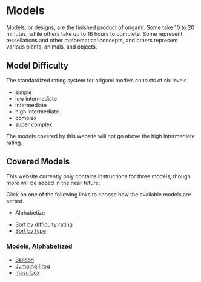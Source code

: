 # Models
Models, or designs, are the finished product of origami. 
Some take 10 to 20 minutes, while others take up to 16 hours to complete.
Some represent tessellations and other mathematical concepts, and others represent various plants, animals, and objects.


## Model Difficulty
The standardized rating system for origami models consists of six levels.

- simple
- low intermediate
- intermediate
- high intermediate
- complex
- super complex

The models covered by this website will not go above the high intermediate rating.


## Covered Models
This website currently only contains instructions for three models, though more will be added in the near future.

Click on one of the following links to choose how the available models are sorted.

- <p id="alpLink" data-href="javascript:{document.getElementById('alp').removeAttribute('style');document.getElementById('dif').style='display:none;';document.getElementById('type').style='display:none;';};toggleLink('alpLink');if(document.getElementById('typeLink').tagName=='P'){toggleLink('typeLink');};if(document.getElementById('difLink').tagName=='P'){toggleLink('difLink');};">Alphabetize</P>
- <a id="difLink" href="javascript:{document.getElementById('alp').style='display:none;';document.getElementById('dif').removeAttribute('style');document.getElementById('type').style='display:none;';};toggleLink('difLink');if(document.getElementById('alpLink').tagName='P'){toggleLink('alpLink');};if(document.getElementById('typeLink').tagName=='P'){toggleLink('typeLink');};">Sort by difficulty rating</a>
- <a id="typeLink" href="javascript:{document.getElementById('alp').style='display:none;';document.getElementById('dif').style='display:none;';document.getElementById('type').removeAttribute('style');toggleLink('typeLink');if(document.getElementById('alpLink').tagName=='P'){toggleLink('alpLink');};if(document.getElementById('difLink').tagName=='P'){toggleLink('difLink');};};">Sort by type</a>
<div id="alp"><h3>Models, Alphabetized</h3><ul><li><a href="/balloon.html">Balloon</a></li><li><a href="/jumpingfrog.html">Jumping Frog</a></li><li><a href="/masubox.html">masu box</a></li></ul></div>
<div id="dif" style="display:none;"><h3>Models, Sorted by Difficulty</h3><h4>Simple</h4><ul><li><a href="/jumpingfrog.html">Jumping Frog</a></li><li><a href="/masubox.html">masu box</a></li></ul><h4>Low Intermediate</h4><ul><li><a href="/balloon.html">Balloon</a></li></ul></div>
<div id="type" style="display:none;"><h3>Models, Sorted by Type</h3><h4>Animals</h4><ul><li><a href="/jumpingfrog.html">Jumping Frog</a></li></ul><h4>Miscellaneous</h4><ul><li><a href="/balloon.html">Balloon</a></li><li><a href="/masubox.html">masu box</a></li></ul></div>
